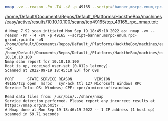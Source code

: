 ```bash
nmap -vv --reason -Pn -T4 -sV -p 49165 --script="banner,msrpc-enum,rpc-grind,rpcinfo" -oN "/home/Default/Documents/Repos/Default_/Platforms/HacktheBox/machines/easy/active/results/10.10.10.100/scans/tcp49165/tcp_49165_rpc_nmap.txt" -oX "/home/Default/Documents/Repos/Default_/Platforms/HacktheBox/machines/easy/active/results/10.10.10.100/scans/tcp49165/xml/tcp_49165_rpc_nmap.xml" 10.10.10.100
```

[/home/Default/Documents/Repos/Default_/Platforms/HacktheBox/machines/easy/active/results/10.10.10.100/scans/tcp49165/tcp_49165_rpc_nmap.txt](file:///home/Default/Documents/Repos/Default_/Platforms/HacktheBox/machines/easy/active/results/10.10.10.100/scans/tcp49165/tcp_49165_rpc_nmap.txt):

```
# Nmap 7.92 scan initiated Mon Sep 19 18:45:10 2022 as: nmap -vv --reason -Pn -T4 -sV -p 49165 --script=banner,msrpc-enum,rpc-grind,rpcinfo -oN /home/Default/Documents/Repos/Default_/Platforms/HacktheBox/machines/easy/active/results/10.10.10.100/scans/tcp49165/tcp_49165_rpc_nmap.txt -oX /home/Default/Documents/Repos/Default_/Platforms/HacktheBox/machines/easy/active/results/10.10.10.100/scans/tcp49165/xml/tcp_49165_rpc_nmap.xml 10.10.10.100
Nmap scan report for 10.10.10.100
Host is up, received user-set (0.012s latency).
Scanned at 2022-09-19 18:45:10 EDT for 69s

PORT      STATE SERVICE REASON          VERSION
49165/tcp open  msrpc   syn-ack ttl 127 Microsoft Windows RPC
Service Info: OS: Windows; CPE: cpe:/o:microsoft:windows

Read data files from: /usr/bin/../share/nmap
Service detection performed. Please report any incorrect results at https://nmap.org/submit/ .
# Nmap done at Mon Sep 19 18:46:19 2022 -- 1 IP address (1 host up) scanned in 69.71 seconds

```
